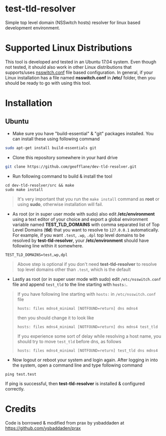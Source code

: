 # test-tld-resolver

Simple top level domain (NSSwitch hosts) resolver for linux based development environment.

# Supported Linux Distributions

This tool is developed and tested in an Ubuntu 17.04 system. Even though not tested, it should also work in other Linux distributions that supports/uses [nsswitch.conf](http://man7.org/linux/man-pages/man5/nsswitch.conf.5.html) file based configuration. In general, if your Linux installation has a file named **nsswitch.conf** in **/etc/** folder, then you should be ready to go with using this tool.

# Installation

## Ubuntu

- Make sure you have "build-essential" & "git" packages installed. You can install these using following command
```bash
sudo apt-get install build-essentials git
```
- Clone this repository somewhere in your hard drive
```bash
git clone https://github.com/geofflane/dev-tld-resolver.git
```
-  Run following command to build & install the tool
```
cd dev-tld-resolver/src && make
sudo make install
```

> It's very important that you run the ```make install``` command as **root** or using **sudo**, otherwise installation will fail.

- As root (or in super user mode with sudo) also edit **/etc/environment** using a text editor of your choice and export a global environment variable named **TEST_TLD_DOMAINS** with comma separated list of Top Level Domains (**tld**) that you want to resolve to ```127.0.0.1``` automatically. For example, if you want ```.test```, ```.wp```, ```.dpl``` top level domains to be resolved by **test-tld-resolver**, your **/etc/environment** should have following line within it somewhere.
```
TEST_TLD_DOMAINS=test,wp,dpl
```

> Above step is optional if you don't need **test-tld-resolver** to resolve top level domains other than ```.test```, which is the default

- Lastly as root (or in super user mode with sudo) edit ```/etc/nsswitch.conf``` file and append ```test_tld``` to the line starting with ```hosts:```. 

> If you have following line starting with ```hosts:``` in ```/etc/nsswitch.conf``` file
> ```
> hosts: files mdns4_minimal [NOTFOUND=return] dns mdns4
> ```
> then you should change it to look like
> ```
> hosts: files mdns4_minimal [NOTFOUND=return] dns mdns4 test_tld
> ```
> If you experience some sort of delay while resolving a host name, you should try to move ```test_tld``` before dns, as follows
> ```
> hosts: files mdns4_minimal [NOTFOUND=return] test_tld dns mdns4
> ```

- Now logout or reboot your system and login again. After logging in into the system, open a command line and type following command
```
ping test.test
```
If ping is successful, then **test-tld-resolver** is installed & configured correctly.

# Credits

Code is borrowed & modified from prax by ysbaddaden at https://github.com/ysbaddaden/prax
